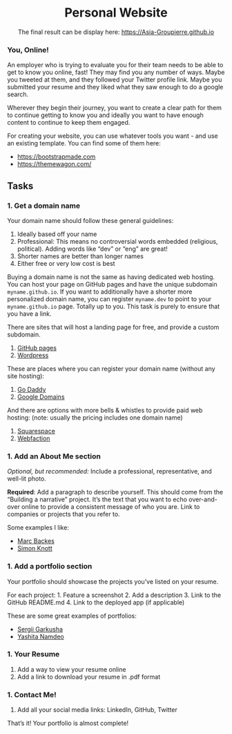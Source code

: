 <!DOCTYPE html>
<html lang="en">
  <body>
<div align="center">
    
<h1>Personal Website</h1>
<div class="panel panel-default" id="project-description">

<div class="panel-body">
  <p>The final result can be display here: <a href="https://Asia-Groupierre.github.io">https://Asia-Groupierre.github.io</a> </p>
</div>
</div>
</div>

<h3>You, Online!</h3>

<p>An employer who is trying to evaluate you for their team needs to be able to get to know you online, fast! They may find you any number of ways. Maybe you tweeted at them, and they followed your Twitter profile link. Maybe you submitted your resume and they liked what they saw enough to do a google search.</p>

<p>Wherever they begin their journey, you want to create a clear path for them to continue getting to know you and ideally you want to have enough content to continue to keep them engaged. </p>

<p>For creating your website, you can use whatever tools you want - and use an existing template. You can find some of them here: </p>

<ul>
<li><a href="/rltoken/tHzLVIFX-ZIBzgCh6iqezQ" title="https://bootstrapmade.com" target="_blank">https://bootstrapmade.com</a></li>
<li><a href="/rltoken/WalGCilWXdLzY9-cg-hsFw" title="https://themewagon.com/" target="_blank">https://themewagon.com/</a></li>
</ul>

  </div>
</div>

<h2 class="gap">Tasks</h2>


  <div class="panel-heading panel-heading-actions">
    <h3 class="panel-title">
      1. Get a domain name
    </h3>

  <div class="panel-body">
<p>Your domain name should follow these general guidelines:</p>

<ol>
<li>Ideally based off your name</li>
<li>Professional: This means no controversial words embedded (religious, political). Adding words like &ldquo;dev&rdquo; or &ldquo;eng&rdquo; are great!</li>
<li>Shorter names are better than longer names</li>
<li>Either free or very low cost is best</li>
</ol>

<p>Buying a domain name is not the same as having dedicated web hosting. You can host your page on GitHub pages and have the unique subdomain <code>myname.github.io</code>. If you want to additionally have a shorter more personalized domain name, you can register <code>myname.dev</code> to point to your <code>myname.github.io</code> page. Totally up to you. This task is purely to ensure that you have a link. </p>

<p>There are sites that will host a landing page for free, and provide a custom subdomain. </p>

<ol>
<li><a href="/rltoken/XG-xRcZIa4_-DY3TPNhHZQ" title="GitHub pages" target="_blank">GitHub pages</a></li>
<li><a href="/rltoken/IIJv4zGNxlfDbU4jYwqL-w" title="Wordpress" target="_blank">Wordpress</a></li>
</ol>

<p>These are places where you can register your domain name (without any site hosting):</p>

<ol>
<li><a href="/rltoken/LhuEPplfCM_Miew5PR3eSw" title="Go Daddy" target="_blank">Go Daddy</a> </li>
<li><a href="/rltoken/qgWk40Rf8N5_OIIimmWdVw" title="Google Domains" target="_blank">Google Domains</a></li>
</ol>

<p>And there are options with more bells &amp; whistles to provide paid web hosting: (note: usually the pricing includes one domain name)</p>

<ol>
<li><a href="/rltoken/728jXEayDdSeajmLNjflLg" title="Squarespace" target="_blank">Squarespace</a></li>
<li><a href="/rltoken/secJQ1HgWomCuMjWhuEgqQ" title="Webfaction" target="_blank">Webfaction</a></li>
</ol>

  </div>

  <div class="panel-heading panel-heading-actions">
    <h3 class="panel-title">
      1. Add an About Me section
    </h3>

  <div class="panel-body">
<p><em>Optional, but recommended:</em> Include a professional, representative, and well-lit photo.</p>

<p><strong>Required</strong>: Add a paragraph to describe yourself. This should come from the &ldquo;Building a narrative&rdquo; project. It&rsquo;s the text that you want to echo over-and-over online to provide a consistent message of who you are. Link to companies or projects that you refer to.</p>

<p>Some examples I like:</p>

<ul>
<li><a href="/rltoken/45pPDK-dxpa8OMoNIg6UHg" title="Marc Backes" target="_blank">Marc Backes</a></li>
<li><a href="/rltoken/yto6pajapKP-IZbLipxWQQ" title="Simon Knott" target="_blank">Simon Knott</a></li>
</ul>

  </div>

  <div class="list-group">

  <div class="panel-heading panel-heading-actions">
    <h3 class="panel-title">
      1. Add a portfolio section
    </h3>

  <div class="panel-body">
<p>Your portfolio should showcase the projects you&rsquo;ve listed on your resume. </p>

<p>For each project:
1. Feature a screenshot
2. Add a description
3. Link to the GitHub README.md
4. Link to the deployed app (if applicable)</p>

<p>These are some great examples of portfolios:</p>

<ul>
<li><a href="/rltoken/-fcjm3uYI0Pvk7ERuJDtBg" title="Sergii Garkusha" target="_blank">Sergii Garkusha</a></li>
<li><a href="/rltoken/T_P295araq2u94cgBlXjdA" title="Yashita Namdeo" target="_blank">Yashita Namdeo</a></li>
</ul>

  </div>

  <div class="panel-heading panel-heading-actions">
    <h3 class="panel-title">
      1. Your Resume
    </h3>
  <div class="panel-body">
<ol>
<li>Add a way to view your resume online</li>
<li>Add a link to download your resume in .pdf format</li>
</ol>

  </div>
  <div class="panel-heading panel-heading-actions">
    <h3 class="panel-title">
      1. Contact Me!
    </h3>

  </div>

  <div class="panel-body">

<ol>
<li>Add all your social media links: LinkedIn, GitHub, Twitter</li>
</ol>

<p>That&rsquo;s it! Your portfolio is almost complete!</p>

</div>

</body>
</html>

